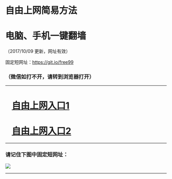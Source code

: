 ﻿# 自由上网简易方法

# 电脑、手机一键翻墙

（2017/10/09 更新，网址有效）

固定短网址：https://git.io/free99

### （微信如打不开，请转到浏览器打开）


***





# &nbsp;&nbsp; <a href="http://ft4195855.fwq-tz-1001.info/fwqtz01.html?t=100900116291 " target="_blank">自由上网入口1</a>
# &nbsp;&nbsp; <a href="http://ft2761617673.fwq-tz-1002.info/fwqtz02.html?t=10090011811 " target="_blank">自由上网入口2</a>
***

### 请记住下图中固定短网址：

<img src="https://s3-us-west-2.amazonaws.com/fwq-1001/yjfq-20170905okok.png" /> 


***

